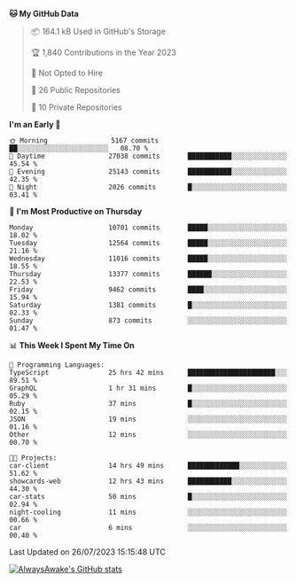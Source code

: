 <!--START_SECTION:waka-->
**🐱 My GitHub Data** 

> 📦 164.1 kB Used in GitHub's Storage 
 > 
> 🏆 1,840 Contributions in the Year 2023
 > 
> 🚫 Not Opted to Hire
 > 
> 📜 26 Public Repositories 
 > 
> 🔑 10 Private Repositories 
 > 
**I'm an Early 🐤** 

```text
🌞 Morning                5167 commits        ██░░░░░░░░░░░░░░░░░░░░░░░   08.70 % 
🌆 Daytime                27038 commits       ███████████░░░░░░░░░░░░░░   45.54 % 
🌃 Evening                25143 commits       ███████████░░░░░░░░░░░░░░   42.35 % 
🌙 Night                  2026 commits        █░░░░░░░░░░░░░░░░░░░░░░░░   03.41 % 
```
📅 **I'm Most Productive on Thursday** 

```text
Monday                   10701 commits       █████░░░░░░░░░░░░░░░░░░░░   18.02 % 
Tuesday                  12564 commits       █████░░░░░░░░░░░░░░░░░░░░   21.16 % 
Wednesday                11016 commits       █████░░░░░░░░░░░░░░░░░░░░   18.55 % 
Thursday                 13377 commits       ██████░░░░░░░░░░░░░░░░░░░   22.53 % 
Friday                   9462 commits        ████░░░░░░░░░░░░░░░░░░░░░   15.94 % 
Saturday                 1381 commits        █░░░░░░░░░░░░░░░░░░░░░░░░   02.33 % 
Sunday                   873 commits         ░░░░░░░░░░░░░░░░░░░░░░░░░   01.47 % 
```


📊 **This Week I Spent My Time On** 

```text
💬 Programming Languages: 
TypeScript               25 hrs 42 mins      ██████████████████████░░░   89.51 % 
GraphQL                  1 hr 31 mins        █░░░░░░░░░░░░░░░░░░░░░░░░   05.29 % 
Ruby                     37 mins             █░░░░░░░░░░░░░░░░░░░░░░░░   02.15 % 
JSON                     19 mins             ░░░░░░░░░░░░░░░░░░░░░░░░░   01.16 % 
Other                    12 mins             ░░░░░░░░░░░░░░░░░░░░░░░░░   00.70 % 

🐱‍💻 Projects: 
car-client               14 hrs 49 mins      █████████████░░░░░░░░░░░░   51.62 % 
showcards-web            12 hrs 43 mins      ███████████░░░░░░░░░░░░░░   44.30 % 
car-stats                50 mins             █░░░░░░░░░░░░░░░░░░░░░░░░   02.94 % 
night-cooling            11 mins             ░░░░░░░░░░░░░░░░░░░░░░░░░   00.66 % 
car                      6 mins              ░░░░░░░░░░░░░░░░░░░░░░░░░   00.40 % 
```


 Last Updated on 26/07/2023 15:15:48 UTC
<!--END_SECTION:waka-->

[![AlwaysAwake's GitHub stats](https://github-readme-stats.vercel.app/api?username=AlwaysAwake&show_icons=true&theme=github_dark&count_private=true)](https://github.com/AlwaysAwake/AlwaysAwake)
